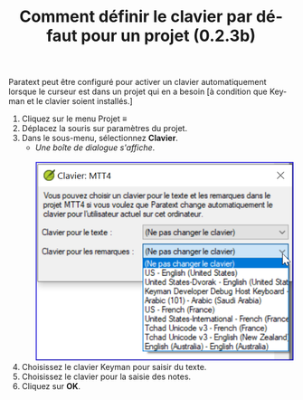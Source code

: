 ﻿---
lang: fr
title: Comment définir le clavier par défaut pour un projet (0.2.3b)
---

Paratext peut être configuré pour activer un clavier automatiquement lorsque le curseur est dans un projet qui en a besoin [à condition que Keyman et le clavier soient installés.]

1.  Cliquez sur le menu Projet **≡**
1.  Déplacez la souris sur paramètres du projet.
1.  Dans le sous-menu, sélectionnez **Clavier**.
     -  *Une boîte de dialogue s'affiche*.  
    ![](../../media/4dc73004d23583dd62d0a861611b3d80.png)  
2.  Choisissez le clavier Keyman pour saisir du texte.
3.  Choisissez le clavier pour la saisie des notes.
4.  Cliquez sur **OK**.
